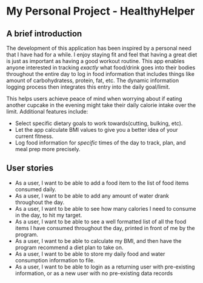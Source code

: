 # My Personal Project - HealthyHelper

## A brief introduction

The development of this application has been inspired by a personal need that I have had for a while. 
I enjoy staying fit and feel that having a great diet is just as important as having a good workout 
routine. This app enables anyone 
interested in tracking *exactly* what food/drink 
goes into their bodies throughout the entire day to log in food information that includes 
things like amount of carbohydratess, protein, fat, etc. 
The dynamic information logging process then integrates this entry into the daily goal/limit. 

This helps users achieve peace of mind when worrying about if eating another 
cupcake in the evening might take their daily calorie intake over the limit. 
Additional features include:
-  Select specific dietary goals to work towards(cutting, bulking, etc).
- Let the app calculate BMI values to give you a better idea of your current fitness.
- Log food information for *specific* times of the day to track, plan, and meal prep more precisely. 

## User stories
- As a user, I want to be able to add a food item to the list of 
food items consumed daily.
- As a user, I want to be able to add any amount of water drank 
throughout the day.
- As a user, I want to be able to see how many calories I need to consume 
in the day, to hit my target.
- As a user, I want to be able to see a well formatted list of all the 
food items I have consumed throughout the day, printed in front of me 
by the program.
- As a user, I want to be able to calculate my BMI, and 
then have the program recommend a diet plan to take on.
- As a user, I want to be able to store my daily food and water consumption 
information to file.
- As a user, I want to be able to login as a returning user with pre-existing
 information, or as a new user with no pre-existing data records
